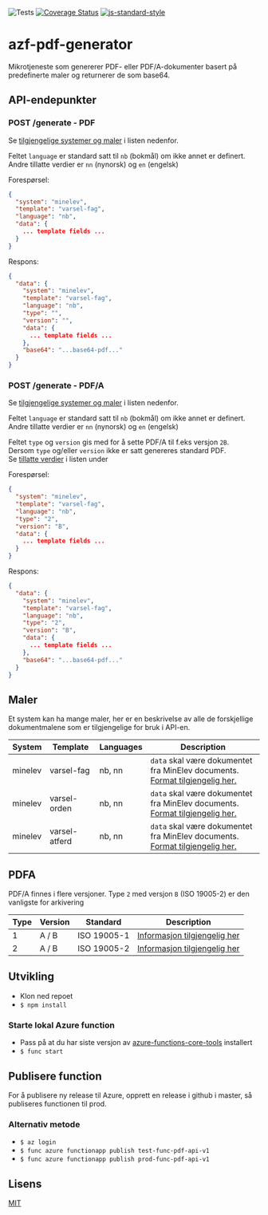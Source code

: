 ![Tests](https://github.com/vtfk/azf-pdf-generator/workflows/Run%20tests/badge.svg)
[![Coverage Status](https://coveralls.io/repos/github/vtfk/azf-pdf-generator/badge.svg?branch=main)](https://coveralls.io/github/vtfk/azf-pdf-generator?branch=main)
[![js-standard-style](https://img.shields.io/badge/code%20style-standard-brightgreen.svg?style=flat)](https://github.com/feross/standard)

# azf-pdf-generator

Mikrotjeneste som genererer PDF- eller PDF/A-dokumenter basert på predefinerte maler og returnerer de som base64.

## API-endepunkter

### POST /generate - PDF

Se [tilgjengelige systemer og maler](#maler) i listen nedenfor.

Feltet `language` er standard satt til `nb` (bokmål) om ikke annet er definert. <br>
Andre tillatte verdier er `nn` (nynorsk) og `en` (engelsk)

Forespørsel:

```json
{
  "system": "minelev",
  "template": "varsel-fag",
  "language": "nb",
  "data": {
    ... template fields ...
  }
}
```

Respons:

```json
{
  "data": {
    "system": "minelev",
    "template": "varsel-fag",
    "language": "nb",
    "type": "",
    "version": "",
    "data": {
      ... template fields ...
    },
    "base64": "...base64-pdf..."
  }
}
```

### POST /generate - PDF/A

Se [tilgjengelige systemer og maler](#maler) i listen nedenfor.

Feltet `language` er standard satt til `nb` (bokmål) om ikke annet er definert. <br>
Andre tillatte verdier er `nn` (nynorsk) og `en` (engelsk)

Feltet `type` og `version` gis med for å sette PDF/A til f.eks versjon `2B`. <br>
Dersom `type` og/eller `version` ikke er satt genereres standard PDF. <br>
Se [tillatte verdier](#pdfa) i listen under

Forespørsel:

```json
{
  "system": "minelev",
  "template": "varsel-fag",
  "language": "nb",
  "type": "2",
  "version": "B",
  "data": {
    ... template fields ...
  }
}
```

Respons:

```json
{
  "data": {
    "system": "minelev",
    "template": "varsel-fag",
    "language": "nb",
    "type": "2",
    "version": "B",
    "data": {
      ... template fields ...
    },
    "base64": "...base64-pdf..."
  }
}
```

## Maler

Et system kan ha mange maler, her er en beskrivelse av alle de forskjellige dokumentmalene som er tilgjengelige for bruk i API-en.

| System  | Template   | Languages  | Description  |
|---------|------------|------------|--------------|
| minelev | varsel-fag | nb, nn     | `data` skal være dokumentet fra MinElev documents. <br>[Format tilgjengelig her.](https://github.com/vtfk/minelev-api/blob/main/docs/postDocument.md#fag) |
| minelev | varsel-orden | nb, nn   | `data` skal være dokumentet fra MinElev documents. <br>[Format tilgjengelig her.](https://github.com/vtfk/minelev-api/blob/main/docs/postDocument.md#orden) |
| minelev | varsel-atferd | nb, nn  | `data` skal være dokumentet fra MinElev documents. <br>[Format tilgjengelig her.](https://github.com/vtfk/minelev-api/blob/main/docs/postDocument.md#atferd) |

## PDFA

PDF/A finnes i flere versjoner. Type `2` med versjon `B` (ISO 19005-2) er den vanligste for arkivering

| Type | Version | Standard | Description |
|------|---------|----------|-------------|
| 1    | A / B   | ISO 19005-1 | [Informasjon tilgjengelig her](https://en.wikipedia.org/wiki/PDF/A#pdf/a-1) |
| 2    | A / B   | ISO 19005-2 | [Informasjon tilgjengelig her](https://en.wikipedia.org/wiki/PDF/A#pdf/a-2) |


## Utvikling

- Klon ned repoet
- `$ npm install`

### Starte lokal Azure function

- Pass på at du har siste versjon av [azure-functions-core-tools](https://www.npmjs.com/package/azure-functions-core-tools) installert
- `$ func start`

## Publisere function

For å publisere ny release til Azure, opprett en release i github i master, så publiseres functionen til prod.

### Alternativ metode

- `$ az login`
- `$ func azure functionapp publish test-func-pdf-api-v1`
- `$ func azure functionapp publish prod-func-pdf-api-v1`

## Lisens

[MIT](/LICENSE.md)
